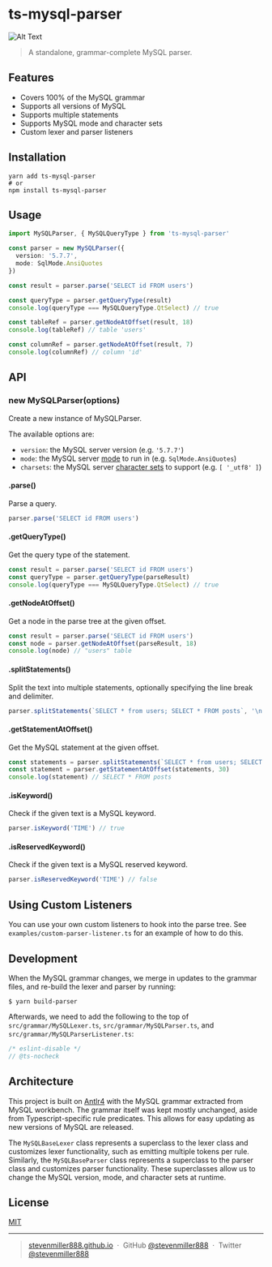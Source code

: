 # ts-mysql-parser

![Alt Text](https://github.com/segmentio/ts-mysql-parser/workflows/CI/badge.svg)

> A standalone, grammar-complete MySQL parser.

## Features

- Covers 100% of the MySQL grammar
- Supports all versions of MySQL
- Supports multiple statements
- Supports MySQL mode and character sets
- Custom lexer and parser listeners

## Installation

```shell
yarn add ts-mysql-parser
# or
npm install ts-mysql-parser
```

## Usage

```typescript
import MySQLParser, { MySQLQueryType } from 'ts-mysql-parser'

const parser = new MySQLParser({
  version: '5.7.7',
  mode: SqlMode.AnsiQuotes
})

const result = parser.parse('SELECT id FROM users')

const queryType = parser.getQueryType(result)
console.log(queryType === MySQLQueryType.QtSelect) // true

const tableRef = parser.getNodeAtOffset(result, 18)
console.log(tableRef) // table 'users'

const columnRef = parser.getNodeAtOffset(result, 7)
console.log(columnRef) // column 'id'
```

## API

### new MySQLParser(options)

Create a new instance of MySQLParser.

The available options are:

- `version`: the MySQL server version (e.g. `'5.7.7'`)
- `mode`: the MySQL server [mode](https://dev.mysql.com/doc/refman/8.0/en/sql-mode.html) to run in (e.g. `SqlMode.AnsiQuotes`)
- `charsets`: the MySQL server [character sets](https://dev.mysql.com/doc/refman/8.0/en/charset-configuration.html) to support (e.g. `[ '_utf8' ]`)

#### .parse()

Parse a query.

```typescript
parser.parse('SELECT id FROM users')
```

#### .getQueryType()

Get the query type of the statement.

```typescript
const result = parser.parse('SELECT id FROM users')
const queryType = parser.getQueryType(parseResult)
console.log(queryType === MySQLQueryType.QtSelect) // true
```

#### .getNodeAtOffset()

Get a node in the parse tree at the given offset.

```typescript
const result = parser.parse('SELECT id FROM users')
const node = parser.getNodeAtOffset(parseResult, 18)
console.log(node) // "users" table
```

#### .splitStatements()

Split the text into multiple statements, optionally specifying the line break and delimiter.

```typescript
parser.splitStatements(`SELECT * from users; SELECT * FROM posts`, '\n', ';')
```

#### .getStatementAtOffset()

Get the MySQL statement at the given offset.

```typescript
const statements = parser.splitStatements(`SELECT * from users; SELECT * FROM posts`, '\n', ';')
const statement = parser.getStatementAtOffset(statements, 30)
console.log(statement) // SELECT * FROM posts
```

#### .isKeyword()

Check if the given text is a MySQL keyword.

```typescript
parser.isKeyword('TIME') // true
```

#### .isReservedKeyword()

Check if the given text is a MySQL reserved keyword.

```typescript
parser.isReservedKeyword('TIME') // false
```

## Using Custom Listeners

You can use your own custom listeners to hook into the parse tree. See `examples/custom-parser-listener.ts` for an example of how to do this.

## Development

When the MySQL grammar changes, we merge in updates to the grammar files, and re-build the lexer and parser by running:

```shell
$ yarn build-parser
```

Afterwards, we need to add the following to the top of `src/grammar/MySQLLexer.ts`, `src/grammar/MySQLParser.ts`, and `src/grammar/MySQLParserListener.ts`:

```typescript
/* eslint-disable */
// @ts-nocheck
```

## Architecture

This project is built on [Antlr4](https://github.com/antlr/antlr4) with the MySQL grammar extracted from MySQL workbench. The grammar itself was kept mostly unchanged, aside from Typescript-specific rule predicates. This allows for easy updating as new versions of MySQL are released.

The `MySQLBaseLexer` class represents a superclass to the lexer class and customizes lexer functionality, such as emitting multiple tokens per rule. Similarly, the `MySQLBaseParser` class represents a superclass to the parser class and customizes parser functionality. These superclasses allow us to change the MySQL version, mode, and character sets at runtime.

## License

[MIT](https://tldrlegal.com/license/mit-license)

---

> [stevenmiller888.github.io](https://stevenmiller888.github.io) &nbsp;&middot;&nbsp;
> GitHub [@stevenmiller888](https://github.com/stevenmiller888) &nbsp;&middot;&nbsp;
> Twitter [@stevenmiller888](https://twitter.com/stevenmiller888)
